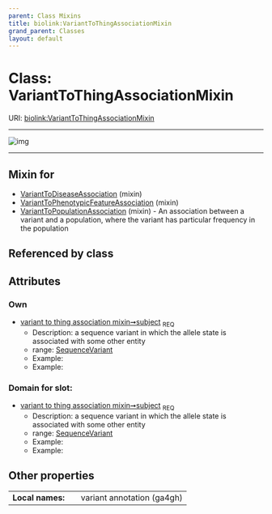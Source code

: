 ```yaml
---
parent: Class Mixins
title: biolink:VariantToThingAssociationMixin
grand_parent: Classes
layout: default
---
```


# Class: VariantToThingAssociationMixin




URI: [biolink:VariantToThingAssociationMixin](https://w3id.org/biolink/vocab/VariantToThingAssociationMixin)


---

![img](http://yuml.me/diagram/nofunky;dir:TB/class/[SequenceVariant]%3Csubject%201..1-%20[VariantToThingAssociationMixin],[VariantToPopulationAssociation]uses%20-.-%3E[VariantToThingAssociationMixin],[VariantToPhenotypicFeatureAssociation]uses%20-.-%3E[VariantToThingAssociationMixin],[VariantToDiseaseAssociation]uses%20-.-%3E[VariantToThingAssociationMixin],[VariantToPopulationAssociation],[VariantToPhenotypicFeatureAssociation],[VariantToDiseaseAssociation],[SequenceVariant])

---


## Mixin for

 * [VariantToDiseaseAssociation](VariantToDiseaseAssociation.md) (mixin) 
 * [VariantToPhenotypicFeatureAssociation](VariantToPhenotypicFeatureAssociation.md) (mixin) 
 * [VariantToPopulationAssociation](VariantToPopulationAssociation.md) (mixin)  - An association between a variant and a population, where the variant has particular frequency in the population

## Referenced by class


## Attributes


### Own

 * [variant to thing association mixin➞subject](variant_to_thing_association_mixin_subject.md)  <sub>REQ</sub>
    * Description: a sequence variant in which the allele state is associated with some other entity
    * range: [SequenceVariant](SequenceVariant.md)
    * Example:    
    * Example:    

### Domain for slot:

 * [variant to thing association mixin➞subject](variant_to_thing_association_mixin_subject.md)  <sub>REQ</sub>
    * Description: a sequence variant in which the allele state is associated with some other entity
    * range: [SequenceVariant](SequenceVariant.md)
    * Example:    
    * Example:    

## Other properties

|  |  |  |
| --- | --- | --- |
| **Local names:** | | variant annotation (ga4gh) |

